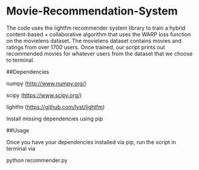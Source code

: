 # Movie-Recommendation-System

The code uses the lightfm recommender system library to train a hybrid content-based + collaborative algorithm that uses the WARP loss function on the movielens dataset. The movielens dataset contains movies and ratings from over 1700 users. Once trained, our script prints out recommended movies for whatever users from the dataset that we choose to terminal.

##Dependencies

numpy (http://www.numpy.org/)

scipy (https://www.scipy.org/)

lightfm (https://github.com/lyst/lightfm)

Install missing dependencies using pip

##Usage

Once you have your dependencies installed via pip, run the script in terminal via

python recommender.py
